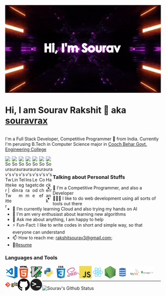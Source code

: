 <div class="top" style="display:flex; justify-content: center; align-items:center; flex-direction:column; width: 100% height:500px">
    <img src="https://github.com/souravrax/souravrax/blob/master/background.gif" height="100%" style="align:center;">
    <h1>Hi, I am <strong>Sourav Rakshit</strong> 👋 aka <a href="https://souravrakshit.codes">souravrax</a></h1>
    <p>I'm a Full Stack Developer, Competitive Programmer 🚀 from India. Currently I'm perusing B.Tech in Computer Science major in <a href="http://cgec.org.in">Cooch Behar Govt. Engineering College</a></p>
</div>

<div class="gradient-border" id="social-links">
    <a href="https://twitter.com/imsouravrakshit">
    <img align="left" alt="Sourav's Twitter | Twitter" width="22px" src="https://cdn.jsdelivr.net/npm/simple-icons@v3/icons/twitter.svg" />
    </a>
    <a href="https://www.linkedin.com/in/souravrax/">
    <img align="left" alt="Sourav's Linkedin" width="22px" src="https://cdn.jsdelivr.net/npm/simple-icons@v3/icons/linkedin.svg" />
    </a>
    <a href="https://t.me/rx">
    <img align="left" alt="Sourav's Telegram" width="22px" src="https://cdn.jsdelivr.net/npm/simple-icons@v3/icons/telegram.svg" />
    </a>
    <a href="https://www.instagram.com/souravrax/">
    <img align="left" alt="Sourav's Instagram" width="22px" src="https://cdn.jsdelivr.net/npm/simple-icons@v3/icons/instagram.svg" />
    </a>
    <a href="https://leetcode.com/imrax/">
    <img align="left" alt="Sourav's Leetcode" width="22px" src="https://cdn.jsdelivr.net/npm/simple-icons@v3/icons/leetcode.svg" />
    </a>
    <a href="https://www.codechef.com/users/souravrax">
    <img align="left" alt="Sourav's Codechef" width="22px" src="https://cdn.jsdelivr.net/npm/simple-icons@v3/icons/codechef.svg" />
    </a>
    <a href="https://hackerrank.com/imsouravrakshit">
    <img align="left" alt="Sourav's Hackerrank" width="22px" src="https://cdn.jsdelivr.net/npm/simple-icons@v3/icons/hackerrank.svg" />
    </a>
</div>

<br />
<br />

  <!-- <img align="right" alt="GIF" src="https://media.giphy.com/media/IpeYSEZshTefe/giphy.gif" /> -->

### Talking about Personal Stuffs

-   🔑 I'm a Competitive Programmer, and also a Developer
-   👨🏽‍💻 I like to do web development using all sorts of tools out there
-   🌱 I’m currently learning Cloud and also trying my hands on AI
-   🤔 I'm am very enthusiast about learning new algorithms
-   💬 Ask me about anything, I am happy to help
-   ⚡️ Fun-Fact: I like to write codes in short and simple way, so that everyone can understand
-   📫 How to reach me: rakshitsourav3@gmail.com;
-   📝[Resume](https://drive.google.com/file/d/1CWvif6NvFr2yD3tJCn-v5vVzd7TMyL7V/view?usp=sharing)

### Languages and Tools

<img align="left" alt="Visual Studio Code" width="40px" src="https://raw.githubusercontent.com/github/explore/80688e429a7d4ef2fca1e82350fe8e3517d3494d/topics/visual-studio-code/visual-studio-code.png" />
<img align="left" alt="HTML5" width="40px" src="https://raw.githubusercontent.com/github/explore/80688e429a7d4ef2fca1e82350fe8e3517d3494d/topics/html/html.png" />
<img align="left" alt="HTML5" width="40px" src="https://raw.githubusercontent.com/github/explore/80688e429a7d4ef2fca1e82350fe8e3517d3494d/topics/vim/vim.png" />
<img align="left" alt="HTML5" width="40px" src="https://raw.githubusercontent.com/github/explore/80688e429a7d4ef2fca1e82350fe8e3517d3494d/topics/python/python.png" />
<img align="left" alt="CSS3" width="40px" src="https://raw.githubusercontent.com/github/explore/80688e429a7d4ef2fca1e82350fe8e3517d3494d/topics/css/css.png" />
<img align="left" alt="Sass" width="40px" src="https://raw.githubusercontent.com/github/explore/80688e429a7d4ef2fca1e82350fe8e3517d3494d/topics/sass/sass.png" />
<img align="left" alt="JavaScript" width="40px" src="https://raw.githubusercontent.com/github/explore/80688e429a7d4ef2fca1e82350fe8e3517d3494d/topics/javascript/javascript.png" />
<img align="left" alt="React" width="40px" src="https://raw.githubusercontent.com/github/explore/80688e429a7d4ef2fca1e82350fe8e3517d3494d/topics/react/react.png" />
<img align="left" alt="Node.js" width="40px" src="https://raw.githubusercontent.com/github/explore/80688e429a7d4ef2fca1e82350fe8e3517d3494d/topics/nodejs/nodejs.png" />

<img align="left" alt="SQL" width="40px" src="https://raw.githubusercontent.com/github/explore/80688e429a7d4ef2fca1e82350fe8e3517d3494d/topics/sql/sql.png" />
<img align="left" alt="MySQL" width="40px" src="https://raw.githubusercontent.com/github/explore/80688e429a7d4ef2fca1e82350fe8e3517d3494d/topics/mysql/mysql.png" />
<img align="left" alt="MongoDB" width="40px" src="https://raw.githubusercontent.com/github/explore/80688e429a7d4ef2fca1e82350fe8e3517d3494d/topics/mongodb/mongodb.png" />
<img align="left" alt="Git" width="40px" src="https://raw.githubusercontent.com/github/explore/80688e429a7d4ef2fca1e82350fe8e3517d3494d/topics/git/git.png" />
<img align="left" alt="GitHub" width="40px" src="https://raw.githubusercontent.com/github/explore/78df643247d429f6cc873026c0622819ad797942/topics/github/github.png" />
<img align="left" alt="HTML5" width="40px" src="https://raw.githubusercontent.com/github/explore/80688e429a7d4ef2fca1e82350fe8e3517d3494d/topics/terminal/terminal.png" />

<br>
<br>

---

![Sourav's Github Status](https://github-readme-stats.vercel.app/api?username=souravrax&show_icons=true&hide_border=true)
